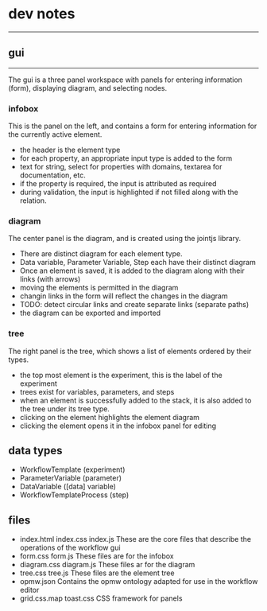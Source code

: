 # dev notes
-----------

## gui
------
The gui is a three panel workspace with panels for entering information (form),
displaying diagram, and selecting nodes.

### infobox
This is the panel on the left, and contains a form for entering information for
the currently active element.
 - the header is the element type
 - for each property, an appropriate input type is added to the form
 - text for string, select for properties with domains, 
 textarea for documentation, etc.
 - if the property is required, the input is attributed as required
 - during validation, the input is highlighted if not filled
 along with the relation.

### diagram
The center panel is the diagram, and is created using the jointjs library.
 - There are distinct diagram for each element type.
 - Data variable, Parameter Variable, Step each have their distinct diagram
 - Once an element is saved, it is added to the diagram along with their
 links (with arrows)
 - moving the elements is permitted in the diagram
 - changin links in the form will reflect the changes in the diagram
 - TODO: detect circular links and create separate links (separate paths)
 - the diagram can be exported and imported

### tree
The right panel is the tree, which shows a list of elements 
ordered by their types.
 - the top most element is the experiment, this is the label of the experiment
 - trees exist for variables, parameters, and steps
 - when an element is successfully added to the stack, 
 it is also added to the tree under its tree type.
 - clicking on the element highlights the element diagram
 - clicking the element opens it in the infobox panel for editing


## data types
 - WorkflowTemplate (experiment)
 - ParameterVariable (parameter)
 - DataVariable ([data] variable)
 - WorkflowTemplateProcess (step)

## files
 - index.html index.css index.js
 These are the core files that describe the operations of the workflow gui
 - form.css form.js
 These files are for the infobox
 - diagram.css diagram.js
 These files ar for the diagram
 - tree.css tree.js
 These files are the element tree
 - opmw.json
 Contains the opmw ontology adapted for use in the workflow editor
 - grid.css.map toast.css
 CSS framework for panels
